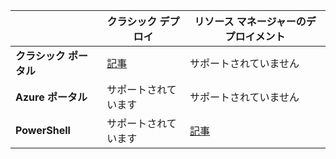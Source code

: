 | | **クラシック デプロイ** | **リソース マネージャーのデプロイメント** |
|----------------------------------------|--------------|------------------------|
| **クラシック ポータル** | [記事](../articles/vpn-gateway/vpn-gateway-point-to-site-create.md) | サポートされていません |
| **Azure ポータル** | サポートされています | サポートされていません |
| **PowerShell** | サポートされています | [記事](../articles/vpn-gateway/vpn-gateway-howto-point-to-site-rm-ps.md)|

<!---HONumber=AcomDC_0928_2016-->